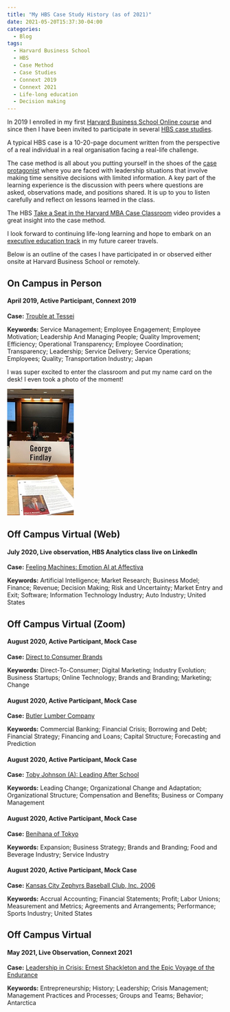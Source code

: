 ```yaml
---
title: "My HBS Case Study History (as of 2021)"
date: 2021-05-20T15:37:30-04:00
categories:
  - Blog
tags:
  - Harvard Business School
  - HBS
  - Case Method
  - Case Studies
  - Connext 2019
  - Connext 2021
  - Life-long education
  - Decision making
---
```


In 2019 I enrolled in my first [Harvard Business School Online
course](https://online.hbs.edu/) and since then I have been invited to
participate in several [HBS case
studies](https://www.hbs.edu/mba/academic-experience/Pages/the-hbs-case-method.aspx).

A typical HBS case is a 10-20-page document written from the perspective of a
real individual in a real organisation facing a real-life challenge.

The case method is all about you putting yourself in the shoes of the [case
protagonist](https://www.hbs.edu/mba/blog/post/case-protagonists-at-hbs) where
you are faced with leadership situations that involve making time sensitive
decisions with limited information. A key part of the learning experience is the
discussion with peers where questions are asked, observations made, and
positions shared. It is up to you to listen carefully and reflect on lessons
learned in the class.

The HBS [Take a Seat in the Harvard MBA Case
Classroom](https://www.youtube.com/watch?v=p7iwXvBnbIE) video provides a great
insight into the case method.

I look forward to continuing life-long learning and hope to embark on an
[executive education
track](https://www.exed.hbs.edu/comprehensive-leadership-programs?program=comprehensive-leadership-programs)
in my future career travels.

Below is an outline of the cases I have participated in or observed either
onsite at Harvard Business School or remotely.

## On Campus in Person

#### April 2019, Active Participant, Connext 2019

**Case:** [Trouble at
Tessei](http://hbr.org/product/Trouble-at-Tessei/an/615044-PDF-ENG)

**Keywords:** Service Management; Employee Engagement; Employee Motivation;
Leadership And Managing People; Quality Improvement; Efficiency; Operational
Transparency; Employee Coordination; Transparency; Leadership; Service Delivery;
Service Operations; Employees; Quality; Transportation Industry; Japan


I was super excited to enter the classroom and put my name card on the desk! I even took a photo of the moment!

![HBS Connext 2019](/assets/images/hbs-connext-2019.jpg)


## Off Campus Virtual (Web)

#### July 2020, Live observation, HBS Analytics class live on LinkedIn

**Case:** [Feeling Machines: Emotion AI at
Affectiva](http://hbr.org/product/Feeling-Machines--Emotion/an/620058-PDF-ENG)

**Keywords:** Artificial Intelligence; Market Research; Business Model; Finance;
Revenue; Decision Making; Risk and Uncertainty; Market Entry and Exit; Software;
Information Technology Industry; Auto Industry; United States

## Off Campus Virtual (Zoom)

#### August 2020, Active Participant, Mock Case

**Case:** [Direct to Consumer
Brands](http://hbr.org/product/Direct-to-Consumer-Brands/an/520060-PDF-ENG)

**Keywords:** Direct-To-Consumer; Digital Marketing; Industry Evolution;
Business Startups; Online Technology; Brands and Branding; Marketing; Change

#### August 2020, Active Participant, Mock Case

**Case:** [Butler Lumber
Company](http://hbr.org/product/Butler-Lumber-Company/an/292013-PDF-ENG)

**Keywords:** Commercial Banking; Financial Crisis; Borrowing and Debt;
Financial Strategy; Financing and Loans; Capital Structure; Forecasting and
Prediction

#### August 2020, Active Participant, Mock Case

**Case:** [Toby Johnson (A): Leading After
School](https://store.hbr.org/product/toby-johnson-a-leading-after-school/410103)

**Keywords:** Leading Change; Organizational Change and Adaptation;
Organizational Structure; Compensation and Benefits; Business or Company
Management

#### August 2020, Active Participant, Mock Case

**Case:** [Benihana of
Tokyo](http://hbr.org/product/Benihana-of-Tokyo/an/673057-PDF-ENG)

**Keywords:** Expansion; Business Strategy; Brands and Branding; Food and
Beverage Industry; Service Industry

#### August 2020, Active Participant, Mock Case

**Case:** [Kansas City Zephyrs Baseball Club, Inc.
2006](http://hbr.org/product/Kansas-City-Zephyrs-Baseb/an/110022-PDF-ENG)

**Keywords:** Accrual Accounting; Financial Statements; Profit; Labor Unions;
Measurement and Metrics; Agreements and Arrangements; Performance; Sports
Industry; United States

## Off Campus Virtual

#### May 2021, Live Observation, Connext 2021

**Case:** [Leadership in Crisis: Ernest Shackleton and the Epic Voyage of the
Endurance](http://hbr.org/product/Leadership-in-Crisis--Ern/an/803127-PDF-ENG)

**Keywords:** Entrepreneurship; History; Leadership; Crisis Management;
Management Practices and Processes; Groups and Teams; Behavior; Antarctica
